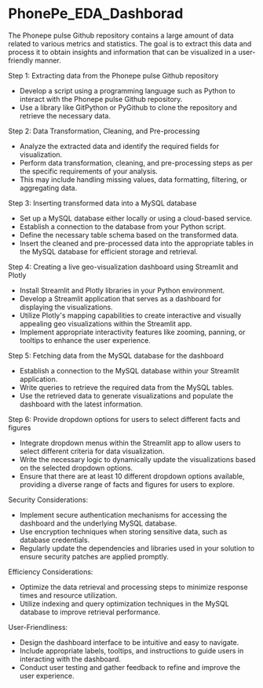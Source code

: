 # PhonePe_EDA_Dashborad
The Phonepe pulse Github repository contains a large amount of data related to various metrics and statistics. The goal is to extract this data and process it to obtain insights and information that can be visualized in a user-friendly manner.

Step 1: Extracting data from the Phonepe pulse Github repository
- Develop a script using a programming language such as Python to interact with the Phonepe pulse Github repository.
- Use a library like GitPython or PyGithub to clone the repository and retrieve the necessary data.

Step 2: Data Transformation, Cleaning, and Pre-processing
- Analyze the extracted data and identify the required fields for visualization.
- Perform data transformation, cleaning, and pre-processing steps as per the specific requirements of your analysis.
- This may include handling missing values, data formatting, filtering, or aggregating data.

Step 3: Inserting transformed data into a MySQL database
- Set up a MySQL database either locally or using a cloud-based service.
- Establish a connection to the database from your Python script.
- Define the necessary table schema based on the transformed data.
- Insert the cleaned and pre-processed data into the appropriate tables in the MySQL database for efficient storage and retrieval.

Step 4: Creating a live geo-visualization dashboard using Streamlit and Plotly
- Install Streamlit and Plotly libraries in your Python environment.
- Develop a Streamlit application that serves as a dashboard for displaying the visualizations.
- Utilize Plotly's mapping capabilities to create interactive and visually appealing geo visualizations within the Streamlit app.
- Implement appropriate interactivity features like zooming, panning, or tooltips to enhance the user experience.

Step 5: Fetching data from the MySQL database for the dashboard
- Establish a connection to the MySQL database within your Streamlit application.
- Write queries to retrieve the required data from the MySQL tables.
- Use the retrieved data to generate visualizations and populate the dashboard with the latest information.

Step 6: Provide dropdown options for users to select different facts and figures
- Integrate dropdown menus within the Streamlit app to allow users to select different criteria for data visualization.
- Write the necessary logic to dynamically update the visualizations based on the selected dropdown options.
- Ensure that there are at least 10 different dropdown options available, providing a diverse range of facts and figures for users to explore.

Security Considerations:
- Implement secure authentication mechanisms for accessing the dashboard and the underlying MySQL database.
- Use encryption techniques when storing sensitive data, such as database credentials.
- Regularly update the dependencies and libraries used in your solution to ensure security patches are applied promptly.

Efficiency Considerations:
- Optimize the data retrieval and processing steps to minimize response times and resource utilization.
- Utilize indexing and query optimization techniques in the MySQL database to improve retrieval performance.

User-Friendliness:
- Design the dashboard interface to be intuitive and easy to navigate.
- Include appropriate labels, tooltips, and instructions to guide users in interacting with the dashboard.
- Conduct user testing and gather feedback to refine and improve the user experience.

